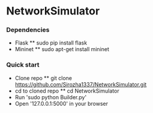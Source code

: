 # NetworkSimulator
### Dependencies
* Flask
** sudo pip install flask
* Mininet
** sudo apt-get install mininet
### Quick start
* Clone repo
** git clone https://github.com/Sirozha1337/NetworkSimulator.git
* cd to cloned repo
** cd NetworkSimulator 
* Run 'sudo python Builder.py'
* Open '127.0.0.1:5000' in your browser
